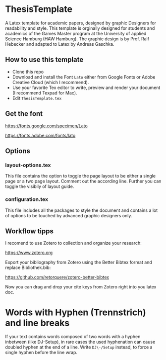 # ThesisTemplate
A Latex template for academic papers, designed by graphic Designers for readability and style.
This template is orginally designed for students and academics of the Games Master program at the University of applied Science Hamburg (HAW Hamburg). The graphic design is by Prof. Ralf Hebecker and adapted to Latex by Andreas Gaschka.

## How to use this template

* Clone this repo
* Download and install the Font `Lato` either from Google Fonts or Adobe Creative Cloud (which I recommend).
* Use your favorite Tex editor to write, preview and render your document (I recommend Texpad for Mac).
* Edit `ThesisTemplate.tex`

## Get the font

https://fonts.google.com/specimen/Lato

https://fonts.adobe.com/fonts/lato

## Options

### layout-options.tex 
This file contains the option to toggle the page layout to be either a single page or a two page layout. Comment out the according line.
Further you can toggle the visibily of layout guide.

### configuration.tex
This file includes all the packages to style the document and contains a lot of options to be touched by advanced graphic designers only.

## Workflow tipps

I recomend to use Zotero to collection and organize your research:

https://www.zotero.org

Export your bibliography from Zotero using the Better Bibtex format and replace Bibliothek.bib:

https://github.com/retorquere/zotero-better-bibtex

Now you can drag and drop your cite keys from Zotero right into you latex doc.

# Words with Hyphen (Trennstrich) and line breaks

If your text contains words composed of two words with a hyphen inbetween (like DJ-Setup), in rare cases the used hyphenation can cause doubled hyphen at the end of a line. Write `DJ\-/Setup` instead, to force a single hyphen before the line wrap.